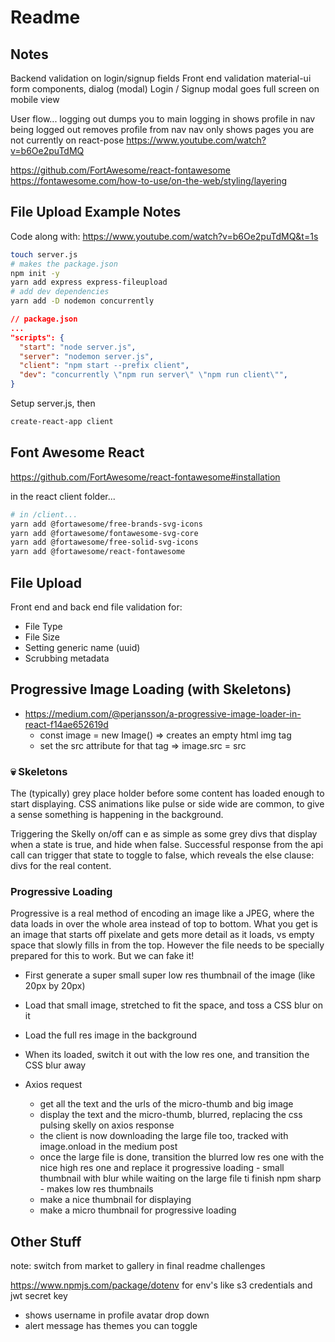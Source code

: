 # Readme

## Notes

Backend validation on login/signup fields
Front end validation
material-ui form components, dialog (modal)
Login / Signup modal goes full screen on mobile view

User flow...
logging out dumps you to main
logging in shows profile in nav
being logged out removes profile from nav
nav only shows pages you are not currently on
react-pose
<https://www.youtube.com/watch?v=b6Oe2puTdMQ>

<https://github.com/FortAwesome/react-fontawesome>
<https://fontawesome.com/how-to-use/on-the-web/styling/layering>

## File Upload Example Notes

Code along with: <https://www.youtube.com/watch?v=b6Oe2puTdMQ&t=1s>

```zsh
touch server.js
# makes the package.json
npm init -y
yarn add express express-fileupload
# add dev dependencies
yarn add -D nodemon concurrently
```

```json
// package.json
...
"scripts": {
  "start": "node server.js",
  "server": "nodemon server.js",
  "client": "npm start --prefix client",
  "dev": "concurrently \"npm run server\" \"npm run client\"",
}
```

Setup server.js, then

```zsh
create-react-app client
```

## Font Awesome React

<https://github.com/FortAwesome/react-fontawesome#installation>

in the react client folder...

```zsh
# in /client...
yarn add @fortawesome/free-brands-svg-icons
yarn add @fortawesome/fontawesome-svg-core
yarn add @fortawesome/free-solid-svg-icons
yarn add @fortawesome/react-fontawesome
```

## File Upload

Front end and back end file validation for:

- File Type
- File Size
- Setting generic name (uuid)
- Scrubbing metadata

## Progressive Image Loading (with Skeletons)

- <https://medium.com/@perjansson/a-progressive-image-loader-in-react-f14ae652619d>
  - const image = new Image() => creates an empty html img tag
  - set the src attribute for that tag => image.src = src
  
### :skull: Skeletons

The (typically) grey place holder before some content has loaded enough to start displaying. CSS animations like pulse or side wide are common, to give a sense something is happening in the background.

Triggering the Skelly on/off can e as simple as some grey divs that display when a state is true, and hide when false. Successful response from the api call can trigger that state to toggle to false, which reveals the else clause: divs for the real content.

### Progressive Loading

Progressive is a real method of encoding an image like a JPEG, where the data loads in over the whole area instead of top to bottom. What you get is an image that starts off pixelate and gets more detail as it loads, vs empty space that slowly fills in from the top. However the file needs to be specially prepared for this to work. But we can fake it!

- First generate a super small super low res thumbnail of the image (like 20px by 20px)
- Load that small image, stretched to fit the space, and toss a CSS blur on it
- Load the full res image in the background
- When its loaded, switch it out with the low res one, and transition the CSS blur away

- Axios request
  - get all the text and the urls of the micro-thumb and big image
  - display the text and the micro-thumb, blurred, replacing the css pulsing skelly on axios response
  - the client is now downloading the large file too, tracked with image.onload in the medium post
  - once the large file is done, transition the blurred low res one with the nice high res one and replace it
progressive loading - small thumbnail with blur while waiting on the large file ti finish
npm sharp - makes low res thumbnails
  - make a nice thumbnail for displaying
  - make a micro thumbnail for progressive loading

## Other Stuff

note: switch from market to gallery in final readme challenges

<https://www.npmjs.com/package/dotenv>
for env's like s3 credentials and jwt secret key

- shows username in profile avatar drop down
- alert message has themes you can toggle
